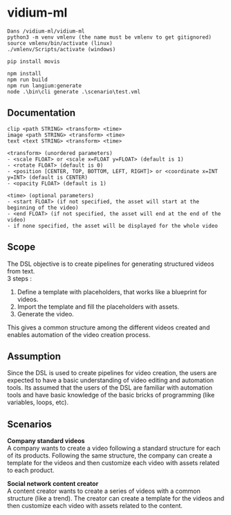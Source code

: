 # vidium-ml

```
Dans /vidium-ml/vidium-ml
python3 -m venv vmlenv (the name must be vmlenv to get gitignored)
source vmlenv/bin/activate (linux)
./vmlenv/Scripts/activate (windows)

pip install movis
```

```
npm install
npm run build
npm run langium:generate 
node .\bin\cli generate .\scenario\test.vml
```

## Documentation
```
clip <path STRING> <transform> <time> 
image <path STRING> <transform> <time> 
text <text STRING> <transform> <time>
```

```
<transform> (unordered parameters)
- <scale FLOAT> or <scale x=FLOAT y=FLOAT> (default is 1)
- <rotate FLOAT> (default is 0)
- <position [CENTER, TOP, BOTTOM, LEFT, RIGHT]> or <coordinate x=INT y=INT> (default is CENTER)
- <opacity FLOAT> (default is 1)
```
```
<time> (optional parameters)
- <start FLOAT> (if not specified, the asset will start at the beginning of the video)
- <end FLOAT> (if not specified, the asset will end at the end of the video)
- if none specified, the asset will be displayed for the whole video
```

## Scope
The DSL objective is to create pipelines for generating structured videos from text.  
3 steps :
1. Define a template with placeholders, that works like a blueprint for videos.
2. Import the template and fill the placeholders with assets.
3. Generate the video.

This gives a common structure among the different videos created and enables automation of the video creation process.

## Assumption
Since the DSL is used to create pipelines for video creation, the users are expected to have a basic understanding of video editing and automation tools.
Its assumed that the users of the DSL are familiar with automation tools and have basic knowledge of the basic bricks of programming (like variables, loops, etc).

## Scenarios
**Company standard videos**  
A company wants to create a video following a standard structure for each of its products.
Following the same structure, the company can create a template for the videos and then customize each video with assets related to each product.

**Social network content creator**  
A content creator wants to create a series of videos with a common structure (like a trend).
The creator can create a template for the videos and then customize each video with assets related to the content.

